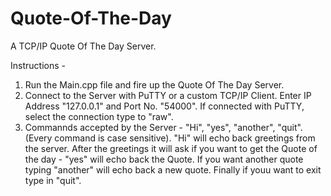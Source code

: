 # Quote-Of-The-Day
A TCP/IP Quote Of The Day Server. 

Instructions - 
1. Run the Main.cpp file and fire up the Quote Of The Day Server.
2. Connect to the Server with PuTTY or a custom TCP/IP Client. Enter IP Address "127.0.0.1" and Port No. "54000". If connected with PuTTY, select the connection type to "raw". 
3. Commannds accepted by the Server - "Hi", "yes", "another", "quit". (Every command is case sensitive).
"Hi" will echo back greetings from the server. After the greetings it will ask if you want to get the Quote of the day - "yes" will echo back the Quote. If you want another quote typing "another" will echo back a new quote. Finally if youu want to exit type in "quit".  

